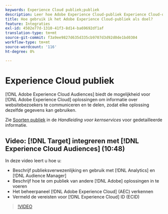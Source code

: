 ```yaml
---
keywords: Experience Cloud publiek;publiek
description: Leer hoe Adobe Experience Cloud-publiek Experience Cloud-oplossingen informatie over websitebezoekers laat communiceren en delen met andere Adobe-oplossingen.
title: Hoe gebruik ik het Adobe Experience Cloud-publiek als doel?
feature: Integraties
exl-id: 4502e77d-1310-41f3-8d14-ba69692df1af
translation-type: tm+mt
source-git-commit: f3a9ee9827d635d335cb9707d3d92d0de1bd0304
workflow-type: tm+mt
source-wordcount: '116'
ht-degree: 0%

---
```


# Experience Cloud publiek

[!DNL Adobe Experience Cloud Audiences] biedt de mogelijkheid voor  [!DNL Adobe Experience Cloud] oplossingen om informatie over websitebezoekers te communiceren en te delen, zodat elke oplossing dezelfde gegevens kan gebruiken.

Zie [Soorten publiek](https://experienceleague.adobe.com/docs/core-services/interface/audiences/audience-library.html) in de *Handleiding voor kernservices* voor gedetailleerde informatie.

## Video: [!DNL Target] integreren met [!DNL Experience Cloud Audiences] (10:48)

In deze video leert u hoe u:

* Beschrijf publieksverwezenlijking en gebruik met [!DNL Analytics] en [!DNL Audience Manager]
* Beschrijf hoe te om publiek van andere [!DNL Adobe] oplossingen in te voeren
* Het beheerpaneel [!DNL Adobe Experience Cloud] (AEC) verkennen
* Vermeld de vereisten voor [!DNL Experience Cloud] ID (ECID)

>[!VIDEO](https://video.tv.adobe.com/v/35152)
